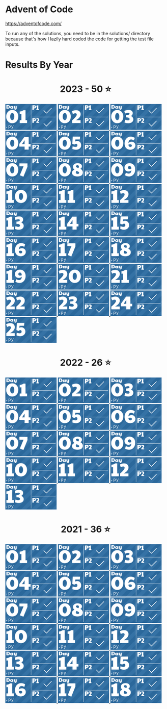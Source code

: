 # Advent of Code

https://adventofcode.com/

To run any of the solutions, you need to be in the solutions/ directory because
that's how I lazily hard coded the code for getting the test file inputs.

# Results By Year
<!-- AOC TILES BEGIN -->
<h1 align="center">
  2023 - 50 ⭐
</h1>
<a href="solutions/2023/day1.py">
  <img src=".aoc_tiles/tiles/2023/01.png" width="161px">
</a>
<a href="solutions/2023/day2.py">
  <img src=".aoc_tiles/tiles/2023/02.png" width="161px">
</a>
<a href="solutions/2023/day3.py">
  <img src=".aoc_tiles/tiles/2023/03.png" width="161px">
</a>
<a href="solutions/2023/day4.py">
  <img src=".aoc_tiles/tiles/2023/04.png" width="161px">
</a>
<a href="solutions/2023/day5.py">
  <img src=".aoc_tiles/tiles/2023/05.png" width="161px">
</a>
<a href="solutions/2023/day6.py">
  <img src=".aoc_tiles/tiles/2023/06.png" width="161px">
</a>
<a href="solutions/2023/day7.py">
  <img src=".aoc_tiles/tiles/2023/07.png" width="161px">
</a>
<a href="solutions/2023/day8.py">
  <img src=".aoc_tiles/tiles/2023/08.png" width="161px">
</a>
<a href="solutions/2023/day9.py">
  <img src=".aoc_tiles/tiles/2023/09.png" width="161px">
</a>
<a href="solutions/2023/day10.py">
  <img src=".aoc_tiles/tiles/2023/10.png" width="161px">
</a>
<a href="solutions/2023/day11.py">
  <img src=".aoc_tiles/tiles/2023/11.png" width="161px">
</a>
<a href="solutions/2023/day12.py">
  <img src=".aoc_tiles/tiles/2023/12.png" width="161px">
</a>
<a href="solutions/2023/day13.py">
  <img src=".aoc_tiles/tiles/2023/13.png" width="161px">
</a>
<a href="solutions/2023/day14.py">
  <img src=".aoc_tiles/tiles/2023/14.png" width="161px">
</a>
<a href="solutions/2023/day15.py">
  <img src=".aoc_tiles/tiles/2023/15.png" width="161px">
</a>
<a href="solutions/2023/day16.py">
  <img src=".aoc_tiles/tiles/2023/16.png" width="161px">
</a>
<a href="solutions/2023/day17.py">
  <img src=".aoc_tiles/tiles/2023/17.png" width="161px">
</a>
<a href="solutions/2023/day18.py">
  <img src=".aoc_tiles/tiles/2023/18.png" width="161px">
</a>
<a href="solutions/2023/day19.py">
  <img src=".aoc_tiles/tiles/2023/19.png" width="161px">
</a>
<a href="solutions/2023/day20.py">
  <img src=".aoc_tiles/tiles/2023/20.png" width="161px">
</a>
<a href="solutions/2023/day21.py">
  <img src=".aoc_tiles/tiles/2023/21.png" width="161px">
</a>
<a href="solutions/2023/day22.py">
  <img src=".aoc_tiles/tiles/2023/22.png" width="161px">
</a>
<a href="solutions/2023/day23.py">
  <img src=".aoc_tiles/tiles/2023/23.png" width="161px">
</a>
<a href="solutions/2023/day24.py">
  <img src=".aoc_tiles/tiles/2023/24.png" width="161px">
</a>
<a href="solutions/2023/day25.py">
  <img src=".aoc_tiles/tiles/2023/25.png" width="161px">
</a>
<h1 align="center">
  2022 - 26 ⭐
</h1>
<a href="solutions/2022/day1.py">
  <img src=".aoc_tiles/tiles/2022/01.png" width="161px">
</a>
<a href="solutions/2022/day2.py">
  <img src=".aoc_tiles/tiles/2022/02.png" width="161px">
</a>
<a href="solutions/2022/day3.py">
  <img src=".aoc_tiles/tiles/2022/03.png" width="161px">
</a>
<a href="solutions/2022/day4.py">
  <img src=".aoc_tiles/tiles/2022/04.png" width="161px">
</a>
<a href="solutions/2022/day5.py">
  <img src=".aoc_tiles/tiles/2022/05.png" width="161px">
</a>
<a href="solutions/2022/day6.py">
  <img src=".aoc_tiles/tiles/2022/06.png" width="161px">
</a>
<a href="solutions/2022/day7.py">
  <img src=".aoc_tiles/tiles/2022/07.png" width="161px">
</a>
<a href="solutions/2022/day8.py">
  <img src=".aoc_tiles/tiles/2022/08.png" width="161px">
</a>
<a href="solutions/2022/day9.py">
  <img src=".aoc_tiles/tiles/2022/09.png" width="161px">
</a>
<a href="solutions/2022/day10.py">
  <img src=".aoc_tiles/tiles/2022/10.png" width="161px">
</a>
<a href="solutions/2022/day11.py">
  <img src=".aoc_tiles/tiles/2022/11.png" width="161px">
</a>
<a href="solutions/2022/day12.py">
  <img src=".aoc_tiles/tiles/2022/12.png" width="161px">
</a>
<a href="solutions/2022/day13.py">
  <img src=".aoc_tiles/tiles/2022/13.png" width="161px">
</a>
<h1 align="center">
  2021 - 36 ⭐
</h1>
<a href="solutions/2021/day1.py">
  <img src=".aoc_tiles/tiles/2021/01.png" width="161px">
</a>
<a href="solutions/2021/day2.py">
  <img src=".aoc_tiles/tiles/2021/02.png" width="161px">
</a>
<a href="solutions/2021/day3.py">
  <img src=".aoc_tiles/tiles/2021/03.png" width="161px">
</a>
<a href="solutions/2021/day4.py">
  <img src=".aoc_tiles/tiles/2021/04.png" width="161px">
</a>
<a href="solutions/2021/day5.py">
  <img src=".aoc_tiles/tiles/2021/05.png" width="161px">
</a>
<a href="solutions/2021/day6.py">
  <img src=".aoc_tiles/tiles/2021/06.png" width="161px">
</a>
<a href="solutions/2021/day7.py">
  <img src=".aoc_tiles/tiles/2021/07.png" width="161px">
</a>
<a href="solutions/2021/day8.py">
  <img src=".aoc_tiles/tiles/2021/08.png" width="161px">
</a>
<a href="solutions/2021/day9.py">
  <img src=".aoc_tiles/tiles/2021/09.png" width="161px">
</a>
<a href="solutions/2021/day10.py">
  <img src=".aoc_tiles/tiles/2021/10.png" width="161px">
</a>
<a href="solutions/2021/day11.py">
  <img src=".aoc_tiles/tiles/2021/11.png" width="161px">
</a>
<a href="solutions/2021/day12.py">
  <img src=".aoc_tiles/tiles/2021/12.png" width="161px">
</a>
<a href="solutions/2021/day13.py">
  <img src=".aoc_tiles/tiles/2021/13.png" width="161px">
</a>
<a href="solutions/2021/day14.py">
  <img src=".aoc_tiles/tiles/2021/14.png" width="161px">
</a>
<a href="solutions/2021/day15.py">
  <img src=".aoc_tiles/tiles/2021/15.png" width="161px">
</a>
<a href="solutions/2021/day16.py">
  <img src=".aoc_tiles/tiles/2021/16.png" width="161px">
</a>
<a href="solutions/2021/day17.py">
  <img src=".aoc_tiles/tiles/2021/17.png" width="161px">
</a>
<a href="solutions/2021/day18.py">
  <img src=".aoc_tiles/tiles/2021/18.png" width="161px">
</a>
<!-- AOC TILES END -->
